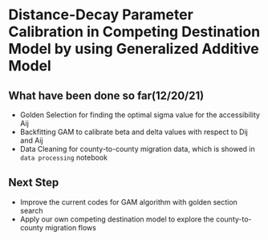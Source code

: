 # Distance-Decay Parameter Calibration in Competing Destination Model by using Generalized Additive Model

## What have been done so far(12/20/21)
* Golden Selection for finding the optimal sigma value for the accessibility Aij
* Backfitting GAM to calibrate beta and delta values with respect to Dij and Aij
* Data Cleaning for county-to-county migration data, which is showed in `data processing` notebook

## Next Step
* Improve the current codes for GAM algorithm with golden section search 
* Apply our own competing destination model to explore the county-to-county migration flows


